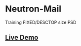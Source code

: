 # Neutron-Mail
Training FIXED/DESCTOP size PSD 
## [Live Demo](https://cyberspacedk.github.io/Neutron-Mail/)
